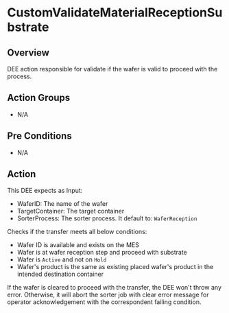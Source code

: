 # CustomValidateMaterialReceptionSubstrate

## Overview

DEE action responsible for validate if the wafer is valid to proceed with the process. 

## Action Groups

- N/A

## Pre Conditions

- N/A

## Action

This DEE expects as Input:

- WaferID: The name of the wafer
- TargetContainer: The target container
- SorterProcess: The sorter process. It default to: `WaferReception`

Checks if the transfer meets all below conditions:

- Wafer ID is available and exists on the MES
- Wafer is at wafer reception step and proceed with substrate
- Wafer is `Active` and not on `Hold`
- Wafer's product is the same as existing placed wafer's product in the intended destination container

If the wafer is cleared to proceed with the transfer, the DEE won't throw any error. 
Otherwise, it will abort the sorter job with clear error message for operator acknowledgement with the correspondent failing condition. 
